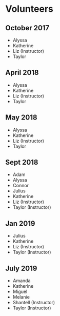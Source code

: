 # Volunteers

## October 2017
- Alyssa
- Katherine
- Liz (Instructor)
- Taylor

## April 2018
- Alyssa
- Katherine
- Liz (Instructor)
- Taylor

## May 2018
- Alyssa
- Katherine
- Liz (Instructor)
- Taylor

## Sept 2018
- Adam
- Alyssa
- Connor
- Julius
- Katherine
- Liz (Instructor)
- Taylor (Instructor)

## Jan 2019
- Julius
- Katherine
- Liz (Instructor)
- Taylor (Instructor)

## July 2019
- Amanda
- Katherine
- Miguel
- Melanie
- Shantell (Instructor)
- Taylor (Instructor)